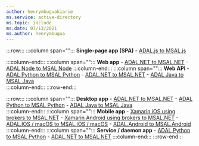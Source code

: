 ```yaml
---
author: henrymbuguakiarie
ms.service: active-directory
ms.topic: include
ms.date: 07/13/2021
ms.author: henrymbugua
---
```


:::row:::
   :::column span="":::
      **Single-page app (SPA)**
      - [ADAL.js to MSAL.js](../msal-compare-msal-js-and-adal-js.md) 

   :::column-end:::
   :::column span="":::
      **Web app**
      - [ADAL.NET to MSAL.NET](../msal-net-migration.md) 
      - [ADAL Node to MSAL Node](../msal-node-migration.md)
   :::column-end:::
   :::column span="":::
      **Web API**
      - [ADAL Python to MSAL Python](../migrate-python-adal-msal.md)
      - [ADAL.NET to MSAL.NET](../msal-net-migration.md) 
      - [ADAL Java to MSAL Java](../migrate-adal-msal-java.md)  
   :::column-end:::
:::row-end:::

:::row:::
   :::column span="":::
      **Desktop app**
      - [ADAL.NET to MSAL.NET](../msal-net-migration.md) 
      - [ADAL Python to MSAL Python](../migrate-python-adal-msal.md) 
      - [ADAL Java to MSAL Java](../migrate-adal-msal-java.md)  
   :::column-end:::
   :::column span="":::
      **Mobile app**
      - [Xamarin iOS using brokers to MSAL.NET](../msal-net-migration-ios-broker.md) 
      - [Xamarin Android using brokers to MSAL.NET](../msal-net-migration-android-broker.md)
      - [ADAL.IOS / macOS to MSAL.iOS / macOS](../migrate-objc-adal-msal.md) 
      - [ADAL.Android to MSAL.Android](../migrate-android-adal-msal.md) 
   :::column-end:::
   :::column span="":::
      **Service / daemon app**
      - [ADAL Python to MSAL Python](../migrate-python-adal-msal.md)
      - [ADAL.NET to MSAL.NET](../msal-net-migration.md) 
   :::column-end:::
:::row-end:::
